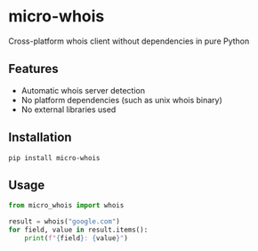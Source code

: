 # micro-whois
Cross-platform whois client without dependencies in pure Python
## Features
- Automatic whois server detection
- No platform dependencies (such as unix whois binary)
- No external libraries used
## Installation
`pip install micro-whois`
## Usage
```python
from micro_whois import whois

result = whois("google.com")
for field, value in result.items():
	print(f"{field}: {value}")
```